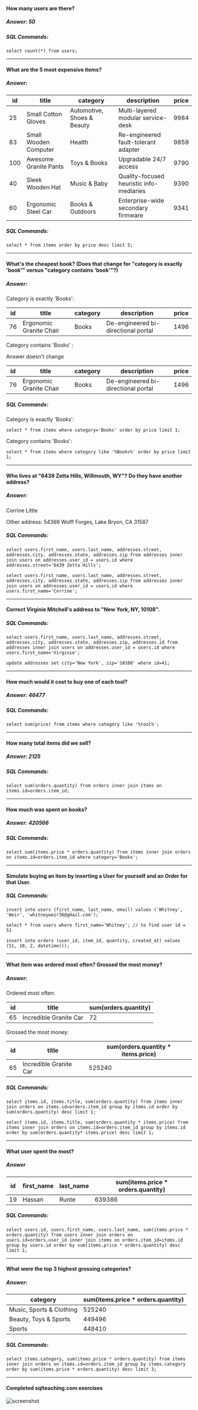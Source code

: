 #### How many users are there?
##### Answer: 50
##### SQL Commands:
```
select count(*) from users;
```
___
#### What are the 5 most expensive items?
##### Answer:
id | title | category | description | price
--- | --- | --- | --- | ---
25 | Small Cotton Gloves | Automotive, Shoes & Beauty  | Multi-layered modular service-desk | 9984      
83 | Small Wooden Computer | Health | Re-engineered fault-tolerant adapter | 9859      
100 | Awesome Granite Pants | Toys & Books | Upgradable 24/7 access | 9790      
40  |  Sleek Wooden Hat  | Music & Baby | Quality-focused heuristic info-mediaries |  9390      
60  | Ergonomic Steel Car | Books & Outdoors | Enterprise-wide secondary firmware | 9341
##### SQL Commands:
```
select * from items order by price desc limit 5;
```
___

#### What's the cheapest book? (Does that change for "category is exactly 'book'" versus "category contains 'book'"?)
##### Answer:
Category is exactly 'Books':

id | title | category | description | price
--- | --- | --- | --- | ---
76 | Ergonomic Granite Chair | Books | De-engineered bi-directional portal | 1496

Category contains 'Books' :

Answer doesn't change

id | title | category | description | price
--- | --- | --- | --- | ---
76 | Ergonomic Granite Chair | Books | De-engineered bi-directional portal | 1496
##### SQL Commands:
Category is exactly 'Books':
```
select * from items where category='Books' order by price limit 1;
```
Category contains 'Books':
```
select * from items where category like '%Books%' order by price limit 1;
```
___

#### Who lives at "6439 Zetta Hills, Willmouth, WY"? Do they have another address?
##### Answer:
Corrine Little

Other address: 54369 Wolff Forges, Lake Bryon, CA 31587
##### SQL Commands:
```
select users.first_name, users.last_name, addresses.street, addresses.city, addresses.state, addresses.zip from addresses inner join users on addresses.user_id = users.id where addresses.street='6439 Zetta Hills';

select users.first_name, users.last_name, addresses.street, addresses.city, addresses.state, addresses.zip from addresses inner join users on addresses.user_id = users.id where users.first_name='Corrine';
```
___

#### Correct Virginie Mitchell's address to "New York, NY, 10108".
##### SQL Commands:
```
select users.first_name, users.last_name, addresses.street, addresses.city, addresses.state, addresses.zip, addresses.id from addresses inner join users on addresses.user_id = users.id where users.first_name='Virginie';

update addresses set city='New York', zip='10108' where id=41;
```
___

#### How much would it cost to buy one of each tool?
##### Answer: 46477
##### SQL Commands:
```
select sum(price) from items where category like '%tool%';
```
___

#### How many total items did we sell?
##### Answer: 2125
##### SQL Commands:
```
select sum(orders.quantity) from orders inner join items on items.id=orders.item_id;
```
___

#### How much was spent on books?
##### Answer: 420566
##### SQL Commands:
```
select sum(items.price * orders.quantity) from items inner join orders on items.id=orders.item_id where category='Books';
```
___

#### Simulate buying an item by inserting a User for yourself and an Order for that User.
##### SQL Commands:
```
insert into users (first_name, last_name, email) values ('Whitney', 'Weir', 'whitneyweir36@gmail.com');

select * from users where first_name='Whitney'; // to find user id = 51

insert into orders (user_id, item_id, quantity, created_at) values (51, 10, 2, datetime());
```
___

#### What item was ordered most often? Grossed the most money?
##### Answer:
Ordered most often:

id | title | sum(orders.quantity)
--- | --- | ---
65 | Incredible Granite Car | 72

Grossed the most money:

id | title | sum(orders.quantity * items.price)
--- | --- | ---
65 | Incredible Granite Car | 525240
##### SQL Commands:
```
select items.id, items.title, sum(orders.quantity) from items inner join orders on items.id=orders.item_id group by items.id order by sum(orders.quantity) desc limit 1;

select items.id, items.title, sum(orders.quantity * items.price) from items inner join orders on items.id=orders.item_id group by items.id order by sum(orders.quantity* items.price) desc limit 1;
```
___

#### What user spent the most?
##### Answer
id | first_name | last_name | sum(items.price * orders.quantity)
--- | --- | --- | ---
19 | Hassan | Runte | 639386
##### SQL Commands:
```
select users.id, users.first_name, users.last_name, sum(items.price * orders.quantity) from users inner join orders on users.id=orders.user_id inner join items on orders.item_id=items.id group by users.id order by sum(items.price * orders.quantity) desc limit 1;
```
___

#### What were the top 3 highest grossing categories?
##### Answer:
category | sum(items.price * orders.quantity)
--- | ---
Music, Sports & Clothing | 525240
Beauty, Toys & Sports | 449496
Sports | 448410
##### SQL Commands:
```
select items.category, sum(items.price * orders.quantity) from items inner join orders on items.id=orders.item_id group by items.category order by sum(items.price * orders.quantity) desc limit 3;
```
___

#### Completed sqlteaching.com exercises
[screenshot]: ./sqlteaching-exercises.png
![screenshot]

